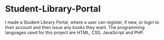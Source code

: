 # Student-Library-Portal
I made a Student Library Portal, where a user can register, if new, or login to their account and then issue any books they want.
The programming languages used for this project are HTML, CSS, JavaScript and PHP.
